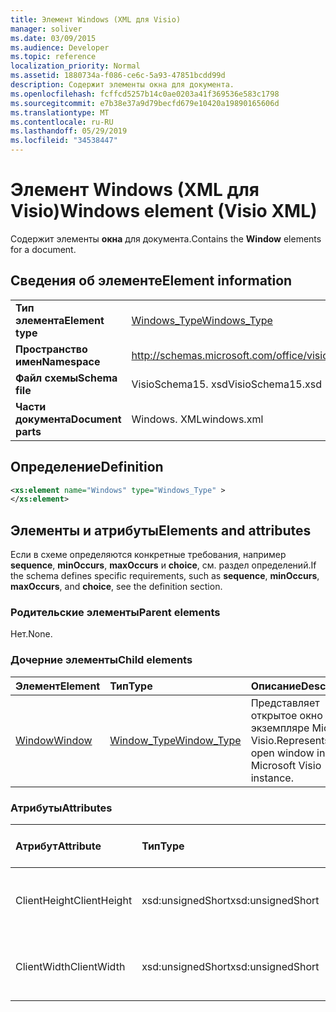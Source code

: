 ```yaml
---
title: Элемент Windows (XML для Visio)
manager: soliver
ms.date: 03/09/2015
ms.audience: Developer
ms.topic: reference
localization_priority: Normal
ms.assetid: 1880734a-f086-ce6c-5a93-47851bcdd99d
description: Содержит элементы окна для документа.
ms.openlocfilehash: fcffcd5257b14c0ae0203a41f369536e583c1798
ms.sourcegitcommit: e7b38e37a9d79becfd679e10420a19890165606d
ms.translationtype: MT
ms.contentlocale: ru-RU
ms.lasthandoff: 05/29/2019
ms.locfileid: "34538447"
---
```

# <a name="windows-element-visio-xml"></a><span data-ttu-id="144d1-103">Элемент Windows (XML для Visio)</span><span class="sxs-lookup"><span data-stu-id="144d1-103">Windows element (Visio XML)</span></span>

<span data-ttu-id="144d1-104">Содержит элементы **окна** для документа.</span><span class="sxs-lookup"><span data-stu-id="144d1-104">Contains the **Window** elements for a document.</span></span> 
  
## <a name="element-information"></a><span data-ttu-id="144d1-105">Сведения об элементе</span><span class="sxs-lookup"><span data-stu-id="144d1-105">Element information</span></span>

|||
|:-----|:-----|
|<span data-ttu-id="144d1-106">**Тип элемента**</span><span class="sxs-lookup"><span data-stu-id="144d1-106">**Element type**</span></span> <br/> |[<span data-ttu-id="144d1-107">Windows_Type</span><span class="sxs-lookup"><span data-stu-id="144d1-107">Windows_Type</span></span>](windows_type-complextypevisio-xml.md) <br/> |
|<span data-ttu-id="144d1-108">**Пространство имен**</span><span class="sxs-lookup"><span data-stu-id="144d1-108">**Namespace**</span></span> <br/> |http://schemas.microsoft.com/office/visio/2012/main  <br/> |
|<span data-ttu-id="144d1-109">**Файл схемы**</span><span class="sxs-lookup"><span data-stu-id="144d1-109">**Schema file**</span></span> <br/> |<span data-ttu-id="144d1-110">VisioSchema15. xsd</span><span class="sxs-lookup"><span data-stu-id="144d1-110">VisioSchema15.xsd</span></span>  <br/> |
|<span data-ttu-id="144d1-111">**Части документа**</span><span class="sxs-lookup"><span data-stu-id="144d1-111">**Document parts**</span></span> <br/> |<span data-ttu-id="144d1-112">Windows. XML</span><span class="sxs-lookup"><span data-stu-id="144d1-112">windows.xml</span></span>  <br/> |
   
## <a name="definition"></a><span data-ttu-id="144d1-113">Определение</span><span class="sxs-lookup"><span data-stu-id="144d1-113">Definition</span></span>

```XML
<xs:element name="Windows" type="Windows_Type" >
</xs:element>
```

## <a name="elements-and-attributes"></a><span data-ttu-id="144d1-114">Элементы и атрибуты</span><span class="sxs-lookup"><span data-stu-id="144d1-114">Elements and attributes</span></span>

<span data-ttu-id="144d1-115">Если в схеме определяются конкретные требования, например **sequence**, **minOccurs**, **maxOccurs** и **choice**, см. раздел определений.</span><span class="sxs-lookup"><span data-stu-id="144d1-115">If the schema defines specific requirements, such as **sequence**, **minOccurs**, **maxOccurs**, and **choice**, see the definition section.</span></span> 
  
### <a name="parent-elements"></a><span data-ttu-id="144d1-116">Родительские элементы</span><span class="sxs-lookup"><span data-stu-id="144d1-116">Parent elements</span></span>

<span data-ttu-id="144d1-117">Нет.</span><span class="sxs-lookup"><span data-stu-id="144d1-117">None.</span></span>
  
### <a name="child-elements"></a><span data-ttu-id="144d1-118">Дочерние элементы</span><span class="sxs-lookup"><span data-stu-id="144d1-118">Child elements</span></span>

|<span data-ttu-id="144d1-119">**Элемент**</span><span class="sxs-lookup"><span data-stu-id="144d1-119">**Element**</span></span>|<span data-ttu-id="144d1-120">**Тип**</span><span class="sxs-lookup"><span data-stu-id="144d1-120">**Type**</span></span>|<span data-ttu-id="144d1-121">**Описание**</span><span class="sxs-lookup"><span data-stu-id="144d1-121">**Description**</span></span>|
|:-----|:-----|:-----|
|[<span data-ttu-id="144d1-122">Window</span><span class="sxs-lookup"><span data-stu-id="144d1-122">Window</span></span>](window-element-windows_type-complextypevisio-xml.md) <br/> |[<span data-ttu-id="144d1-123">Window_Type</span><span class="sxs-lookup"><span data-stu-id="144d1-123">Window_Type</span></span>](window_type-complextypevisio-xml.md) <br/> |<span data-ttu-id="144d1-124">Представляет открытое окно в экземпляре Microsoft Visio.</span><span class="sxs-lookup"><span data-stu-id="144d1-124">Represents an open window in a Microsoft Visio instance.</span></span>  <br/> |
   
### <a name="attributes"></a><span data-ttu-id="144d1-125">Атрибуты</span><span class="sxs-lookup"><span data-stu-id="144d1-125">Attributes</span></span>

|<span data-ttu-id="144d1-126">**Атрибут**</span><span class="sxs-lookup"><span data-stu-id="144d1-126">**Attribute**</span></span>|<span data-ttu-id="144d1-127">**Тип**</span><span class="sxs-lookup"><span data-stu-id="144d1-127">**Type**</span></span>|<span data-ttu-id="144d1-128">**Обязательный**</span><span class="sxs-lookup"><span data-stu-id="144d1-128">**Required**</span></span>|<span data-ttu-id="144d1-129">**Описание**</span><span class="sxs-lookup"><span data-stu-id="144d1-129">**Description**</span></span>|<span data-ttu-id="144d1-130">**Возможные значения**</span><span class="sxs-lookup"><span data-stu-id="144d1-130">**Possible values**</span></span>|
|:-----|:-----|:-----|:-----|:-----|
|<span data-ttu-id="144d1-131">ClientHeight</span><span class="sxs-lookup"><span data-stu-id="144d1-131">ClientHeight</span></span>  <br/> |<span data-ttu-id="144d1-132">xsd:unsignedShort</span><span class="sxs-lookup"><span data-stu-id="144d1-132">xsd:unsignedShort</span></span>  <br/> |<span data-ttu-id="144d1-133">необязательный</span><span class="sxs-lookup"><span data-stu-id="144d1-133">optional</span></span>  <br/> |<span data-ttu-id="144d1-134">Представляет размер области отображения в виде высоты</span><span class="sxs-lookup"><span data-stu-id="144d1-134">Represents the height dimension of a display area</span></span>  <br/> |<span data-ttu-id="144d1-135">Значения для типа xsd:unsignedShort.</span><span class="sxs-lookup"><span data-stu-id="144d1-135">Values of the xsd:unsignedShort type.</span></span>  <br/> |
|<span data-ttu-id="144d1-136">ClientWidth</span><span class="sxs-lookup"><span data-stu-id="144d1-136">ClientWidth</span></span>  <br/> |<span data-ttu-id="144d1-137">xsd:unsignedShort</span><span class="sxs-lookup"><span data-stu-id="144d1-137">xsd:unsignedShort</span></span>  <br/> |<span data-ttu-id="144d1-138">необязательный</span><span class="sxs-lookup"><span data-stu-id="144d1-138">optional</span></span>  <br/> |<span data-ttu-id="144d1-139">Представляет размер области отображения</span><span class="sxs-lookup"><span data-stu-id="144d1-139">Represents the width dimension of a display area</span></span>  <br/> |<span data-ttu-id="144d1-140">Значения для типа xsd:unsignedShort.</span><span class="sxs-lookup"><span data-stu-id="144d1-140">Values of the xsd:unsignedShort type.</span></span>  <br/> |
   

